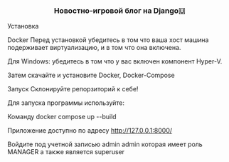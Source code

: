 
<h3 align="center">Новостно-игровой блог на Django🇺</h3>
Установка

Docker
Перед установкой убедитесь в том что ваша хост машина подерживает виртуализацию, и в том что она включена.

Для Windows: убедитесь в том что у вас включен компонент Hyper-V.

Затем скачайте и установите Docker, Docker-Compose

Запуск
Склонируйте репорзиторий к себе!

Для запуска программы используйте:

Команду docker compose up --build

Приложение доступно по адресу http://127.0.0.1:8000/

Войдите под учетной записью admin admin которая имеет роль MANAGER а также является superuser
